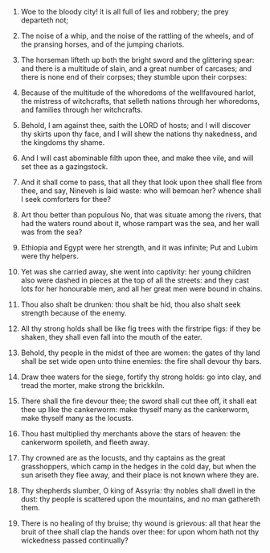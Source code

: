 1. Woe to the bloody city! it is all full of lies and robbery; the
prey departeth not;

2. The noise of a whip, and the noise of the
rattling of the wheels, and of the pransing horses, and of the jumping
chariots.

3. The horseman lifteth up both the bright sword and the glittering
spear: and there is a multitude of slain, and a great number of
carcases; and there is none end of their corpses; they stumble upon
their corpses:

4. Because of the multitude of the whoredoms of the
wellfavoured harlot, the mistress of witchcrafts, that selleth nations
through her whoredoms, and families through her witchcrafts.

5. Behold, I am against thee, saith the LORD of hosts; and I will
discover thy skirts upon thy face, and I will shew the nations thy
nakedness, and the kingdoms thy shame.

6. And I will cast abominable filth upon thee, and make thee vile,
and will set thee as a gazingstock.

7. And it shall come to pass, that all they that look upon thee shall
flee from thee, and say, Nineveh is laid waste: who will bemoan her?
whence shall I seek comforters for thee?

8. Art thou better than
populous No, that was situate among the rivers, that had the waters
round about it, whose rampart was the sea, and her wall was from the
sea?

9. Ethiopia and Egypt were her strength, and it was infinite;
Put and Lubim were thy helpers.

10. Yet was she carried away, she went into captivity: her young
children also were dashed in pieces at the top of all the streets: and
they cast lots for her honourable men, and all her great men were
bound in chains.

11. Thou also shalt be drunken: thou shalt be hid, thou also shalt
seek strength because of the enemy.

12. All thy strong holds shall be like fig trees with the firstripe
figs: if they be shaken, they shall even fall into the mouth of the
eater.

13. Behold, thy people in the midst of thee are women: the gates of
thy land shall be set wide open unto thine enemies: the fire shall
devour thy bars.

14. Draw thee waters for the siege, fortify thy strong holds: go into
clay, and tread the morter, make strong the brickkiln.

15. There shall the fire devour thee; the sword shall cut thee off,
it shall eat thee up like the cankerworm: make thyself many as the
cankerworm, make thyself many as the locusts.

16. Thou hast multiplied thy merchants above the stars of heaven: the
cankerworm spoileth, and fleeth away.

17. Thy crowned are as the locusts, and thy captains as the great
grasshoppers, which camp in the hedges in the cold day, but when the
sun ariseth they flee away, and their place is not known where they
are.

18. Thy shepherds slumber, O king of Assyria: thy nobles shall dwell
in the dust: thy people is scattered upon the mountains, and no man
gathereth them.

19. There is no healing of thy bruise; thy wound is grievous: all
that hear the bruit of thee shall clap the hands over thee: for upon
whom hath not thy wickedness passed continually?